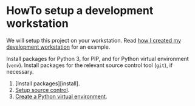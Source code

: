 # HowTo setup a development workstation

We will setup this project on your workstation.
Read [how I created my development workstation][initiation] for an example.

Install packages for Python 3, for PIP, and for Python virtual environment (`venv`).
Install packages for the relevant source control tool (`git`), if necessary.

1. [Install packages][install].
1. [Setup source control][clone].
1. [Create a Python virtual environment][venv].

[activate]:    ./HowTo-activate_this_project.md "HowTo activate this project"
[application]: ./HowTo-execute_application.md "HowTo execute application"
[clone]:       ./HowTo-setup-source_control.md "HowTo setup source control"
[initiation]:  ./project_initiation.md "How Rob initiated the project repository"
[test]:        ./HowTo-test.md "HowTo test"
[venv]:        ./HowTo-setup-Python_virtual_environment.md "HowTo setup Python virtual environment"
[workstation]: ./HowTo-setup-workstation.md "HowTo setup workstation"

